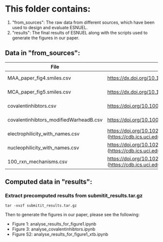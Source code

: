 # This folder contains:
  1) "from_sources": The raw data from different sources, which have been used to design and evaluate ESNUEL.
  2) "results": The final results of ESNUEL along with the scripts used to generate the figures in our paper.


## Data in "from_sources":

| File | Reference | Accessed |
| ------------- | ------------- | ------------- |
| MAA_paper_fig4.smiles.csv | https://dx.doi.org/10.1021/acs.joc.9b03187 | Jun. 30, 2023 |
| MCA_paper_fig5.smiles.csv | https://dx.doi.org/10.1021/acs.joc.0c02327 | Jun. 30, 2023 |
| covalentinhibtors.csv | https://doi.org/10.1007/s10822-020-00342-w | Jun. 30, 2023 |
| covalentinhibtors_modifiedWarheadB.csv | https://doi.org/10.1007/s10822-020-00342-w | Jun. 30, 2023 |
| electrophilicity_with_names.csv | https://doi.org/10.1021/acs.jcim.1c01400 (https://cdb.ics.uci.edu/cgibin/ReactivitiesDatasetsWeb.html) | Jun. 30, 2023 |
| nucleophilicity_with_names.csv | https://doi.org/10.1021/acs.jcim.1c01400 (https://cdb.ics.uci.edu/cgibin/ReactivitiesDatasetsWeb.html) | Jun. 30, 2023 |
| 100_rxn_mechanisms.csv | https://doi.org/10.1021/acs.jcim.1c01400 (https://cdb.ics.uci.edu/cgibin/ReactivitiesDatasetsWeb.html) | Jun. 30, 2023 |

## Computed data in "results":

### Extract precomputed results from submitit_results.tar.gz

    tar -xvzf submitit_results.tar.gz

Then to generate the figures in our paper, please see the following:
 - Figure 1: analyse_results_for_figure1.ipynb
 - Figure 3: analyse_covalentinhibtors.ipynb
 - Figure S2: analyse_results_for_figure1_xtb.ipynb
